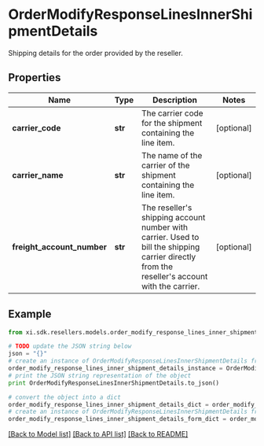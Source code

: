 # OrderModifyResponseLinesInnerShipmentDetails

Shipping details for the order provided by the reseller.

## Properties

Name | Type | Description | Notes
------------ | ------------- | ------------- | -------------
**carrier_code** | **str** | The carrier code for the shipment containing the line item. | [optional] 
**carrier_name** | **str** | The name of the carrier of the shipment containing the line item. | [optional] 
**freight_account_number** | **str** | The reseller&#39;s shipping account number with carrier. Used to bill the shipping carrier directly from the reseller&#39;s account with the carrier. | [optional] 

## Example

```python
from xi.sdk.resellers.models.order_modify_response_lines_inner_shipment_details import OrderModifyResponseLinesInnerShipmentDetails

# TODO update the JSON string below
json = "{}"
# create an instance of OrderModifyResponseLinesInnerShipmentDetails from a JSON string
order_modify_response_lines_inner_shipment_details_instance = OrderModifyResponseLinesInnerShipmentDetails.from_json(json)
# print the JSON string representation of the object
print OrderModifyResponseLinesInnerShipmentDetails.to_json()

# convert the object into a dict
order_modify_response_lines_inner_shipment_details_dict = order_modify_response_lines_inner_shipment_details_instance.to_dict()
# create an instance of OrderModifyResponseLinesInnerShipmentDetails from a dict
order_modify_response_lines_inner_shipment_details_form_dict = order_modify_response_lines_inner_shipment_details.from_dict(order_modify_response_lines_inner_shipment_details_dict)
```
[[Back to Model list]](../README.md#documentation-for-models) [[Back to API list]](../README.md#documentation-for-api-endpoints) [[Back to README]](../README.md)


